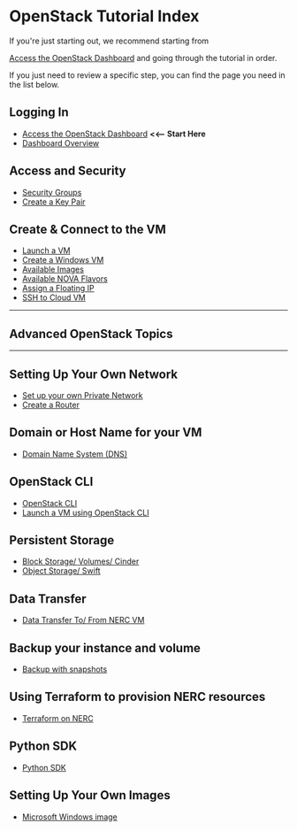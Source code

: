 # OpenStack Tutorial Index

If you're just starting out, we recommend starting from

[Access the OpenStack Dashboard](logging-in/access-the-openstack-dashboard.md)
and going through the tutorial in order.

If you just need to review a specific step, you can find the page you need in
the list below.

## Logging In

- [Access the OpenStack Dashboard](logging-in/access-the-openstack-dashboard.md)
**<<-- Start Here**
- [Dashboard Overview](logging-in/dashboard-overview.md)

## Access and Security

- [Security Groups](access-and-security/security-groups.md)
- [Create a Key Pair](access-and-security/create-a-key-pair.md)

## Create &amp; Connect to the VM

- [Launch a VM](create-and-connect-to-the-VM/launch-a-VM.md)
- [Create a Windows VM](openstack/create-and-connect-to-the-VM/create-a-Windows-VM.md)
- [Available Images](create-and-connect-to-the-VM/images.md)
- [Available NOVA Flavors](create-and-connect-to-the-VM/flavors.md)
- [Assign a Floating IP](create-and-connect-to-the-VM/assign-a-floating-IP.md)
- [SSH to Cloud VM](create-and-connect-to-the-VM/ssh-to-cloud-VM.md)

---

## **Advanced OpenStack Topics**

---

## Setting Up Your Own Network

- [Set up your own Private Network](advanced-openstack-topics/setting-up-a-network/set-up-a-private-network.md)
- [Create a Router](advanced-openstack-topics/setting-up-a-network/create-a-router.md)

## Domain or Host Name for your VM

- [Domain Name System (DNS)](advanced-openstack-topics/domain-name-system/domain-names-for-your-vms.md)

## OpenStack CLI

- [OpenStack CLI](advanced-openstack-topics/openstack-cli/openstack-CLI.md)
- [Launch a VM using OpenStack CLI](advanced-openstack-topics/openstack-cli/launch-a-VM-using-openstack-CLI.md)

## Persistent Storage

- [Block Storage/ Volumes/ Cinder](advanced-openstack-topics/persistent-storage/volumes.md)
- [Object Storage/ Swift](advanced-openstack-topics/persistent-storage/object-storage.md)

## Data Transfer

- [Data Transfer To/ From NERC VM](advanced-openstack-topics/data-transfer/data-transfer-from-to-vm.md)

## Backup your instance and volume

- [Backup with snapshots](advanced-openstack-topics/backup/backup-with-snapshots.md)

## Using Terraform to provision NERC resources

- [Terraform on NERC](advanced-openstack-topics/terraform/terraform-on-NERC.md)

## Python SDK

- [Python SDK](advanced-openstack-topics/python-sdk/python-SDK.md)

## Setting Up Your Own Images

- [Microsoft Windows image](advanced-openstack-topics/setting-up-your-own-images/how-to-build-windows-image.md)
